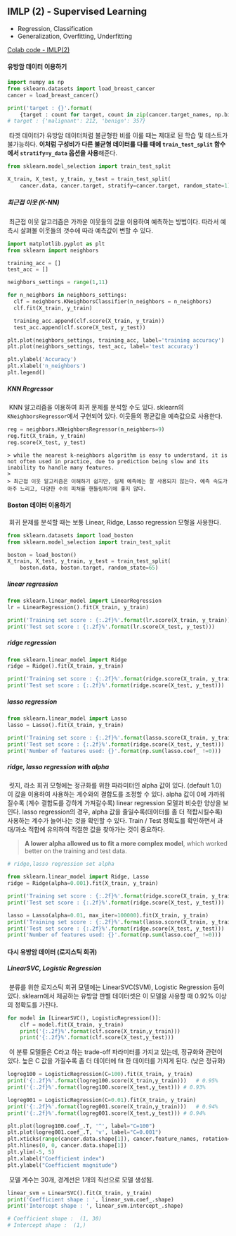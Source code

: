 ## IMLP (2) - Supervised Learning

- Regression, Classification
- Generalization, Overfitting, Underfitting

[Colab code - IMLP(2)](https://colab.research.google.com/drive/1xsOdR-aVVOiImimhQ9JiEUQcmaf4fTzV)

#### 유방암 데이터 이용하기

```python
import numpy as np
from sklearn.datasets import load_breast_cancer
cancer = load_breast_cancer()

print('target : {}'.format(
    {target : count for target, count in zip(cancer.target_names, np.bincount(cancer.target))}))
# target : {'malignant': 212, 'benign': 357}
```

​	타겟 데이터가 유방암 데이터처럼 불균형한 비를 이룰 때는 제대로 된 학습 및 테스트가 불가능하다. **이처럼 구성비가 다른 불균형 데이터를 다룰 때에 `train_test_split` 함수에서 `stratify=y_data` 옵션을 사용**해준다.

```python
from sklearn.model_selection import train_test_split

X_train, X_test, y_train, y_test = train_test_split(
    cancer.data, cancer.target, stratify=cancer.target, random_state=1)
```

##### 최근접 이웃 (K-NN)	

​	최근접 이웃 알고리즘은 가까운 이웃들의 값을 이용하여 예측하는 방법이다. 따라서 예측시 살펴볼 이웃들의 갯수에 따라 예측값이 변할 수 있다.

```python
import matplotlib.pyplot as plt
from sklearn import neighbors

training_acc = []
test_acc = []

neighbors_settings = range(1,11)

for n_neighbors in neighbors_settings:
  clf = neighbors.KNeighborsClassifier(n_neighbors = n_neighbors)
  clf.fit(X_train, y_train)

  training_acc.append(clf.score(X_train, y_train))
  test_acc.append(clf.score(X_test, y_test))

plt.plot(neighbors_settings, training_acc, label='training accuracy')
plt.plot(neighbors_settings, test_acc, label='test accuracy')

plt.ylabel('Accuracy')
plt.xlabel('n_neighbors')
plt.legend()
```



##### KNN Regressor

​	KNN 알고리즘을 이용하여 회귀 문제를 분석할 수도 있다. sklearn의  `KNeighborsRegressor`에서 구현되어 있다. 이웃들의 평균값을 예측값으로 사용한다.

```python
reg = neighbors.KNeighborsRegressor(n_neighbors=9)
reg.fit(X_train, y_train)
reg.score(X_test, y_test)
```

	> while the nearest k-neighbors algorithm is easy to understand, it is not often used in practice, due to prediction being slow and its inability to handle many features. 
	>
	> 최근접 이웃 알고리즘은 이해하기 쉽지만, 실제 예측에는 잘 사용되지 않는다. 예측 속도가 아주 느리고, 다양한 수의 피쳐를 핸들링하기에 좋지 않다.

#### Boston 데이터 이용하기

​	회귀 문제를 분석할 때는 보통 Linear, Ridge, Lasso regression 모형을 사용한다.

```python
from sklearn.datasets import load_boston
from sklearn.model_selection import train_test_split

boston = load_boston()
X_train, X_test, y_train, y_test = train_test_split(
    boston.data, boston.target, random_state=65)
```

##### linear regression

```python
from sklearn.linear_model import LinearRegression
lr = LinearRegression().fit(X_train, y_train)

print('Training set score : {:.2f}%'.format(lr.score(X_train, y_train)))
print('Test set score : {:.2f}%'.format(lr.score(X_test, y_test)))
```

##### ridge regression

```python
from sklearn.linear_model import Ridge
ridge = Ridge().fit(X_train, y_train)

print('Training set score : {:.2f}%'.format(ridge.score(X_train, y_train)))
print('Test set score : {:.2f}%'.format(ridge.score(X_test, y_test)))
```

##### lasso regression

```python
from sklearn.linear_model import Lasso
lasso = Lasso().fit(X_train, y_train)

print('Training set score : {:.2f}%'.format(lasso.score(X_train, y_train)))
print('Test set score : {:.2f}%'.format(ridge.score(X_test, y_test)))
print('Number of features used: {}'.format(np.sum(lasso.coef_ !=0)))	# 10
```

##### ridge, lasso regression with alpha

​	릿지, 라소 회귀 모형에는 정규화를 위한 파라미터인 alpha 값이 있다. (default 1.0)  이 값을 이용하여 사용하는 계수와의 결합도를 조정할 수 있다. alpha 값이 0에 가까워질수록 (계수 결합도를 강하게 가져갈수록) linear regression 모델과 비슷한 양상을 보인다. lasso regression의 경우, alpha 값을 줄일수록(데이터를 좀 더 적합시킬수록) 사용하는 계수가 늘어나는 것을 확인할 수 있다. Train / Test 정확도를 확인하면서 과대/과소 적합에 유의하여 적절한 값을 찾아가는 것이 중요하다.

> **A lower alpha allowed us to fit a more complex model**, which worked better on the training and test data.

```python
# ridge,lasso regression set alpha

from sklearn.linear_model import Ridge, Lasso
ridge = Ridge(alpha=0.001).fit(X_train, y_train)

print('Training set score : {:.2f}%'.format(ridge.score(X_train, y_train)))
print('Test set score : {:.2f}%'.format(ridge.score(X_test, y_test)))

lasso = Lasso(alpha=0.01, max_iter=100000).fit(X_train, y_train)
print('Training set score : {:.2f}%'.format(lasso.score(X_train, y_train)))
print('Test set score : {:.2f}%'.format(ridge.score(X_test, y_test)))
print('Number of features used: {}'.format(np.sum(lasso.coef_ !=0)))	# 13
```

#### 다시 유방암 데이터  (로지스틱 회귀)

##### LinearSVC, Logistic Regression

​	분류를 위한 로지스틱 회귀 모델에는 LinearSVC(SVM), Logistic Regression 등이 있다. sklearn에서 제공하는 유방암 판별 데이터셋은 이 모델을 사용할 때 0.92% 이상의 정확도를 가진다.

```python
for model in [LinearSVC(), LogisticRegression()]:
    clf = model.fit(X_train, y_train)
    print('{:.2f}%'.format(clf.score(X_train,y_train)))
    print('{:.2f}%'.format(clf.score(X_test,y_test)))
```

​	이 분류 모델들은 C라고 하는 trade-off 파라미터를 가지고 있는데, 정규화와 관련이 있다. 높은 C 값을 가질수록 좀 더 데이터에 fit 한 데이터를 가지게 된다. (낮은 정규화)

```python
logreg100 = LogisticRegression(C=100).fit(X_train, y_train)
print('{:.2f}%'.format(logreg100.score(X_train,y_train)))	# 0.95%
print('{:.2f}%'.format(logreg100.score(X_test,y_test)))	# 0.93%

logreg001 = LogisticRegression(C=0.01).fit(X_train, y_train)
print('{:.2f}%'.format(logreg001.score(X_train,y_train)))	# 0.94%
print('{:.2f}%'.format(logreg001.score(X_test,y_test)))	# 0.94%
```

```python
plt.plot(logreg100.coef_.T, '^', label="C=100")
plt.plot(logreg001.coef_.T, 'v', label="C=0.001")
plt.xticks(range(cancer.data.shape[1]), cancer.feature_names, rotation=90)
plt.hlines(0, 0, cancer.data.shape[1])
plt.ylim(-5, 5)
plt.xlabel("Coefficient index")
plt.ylabel("Coefficient magnitude")
```

​	모델 계수는 30개, 경계선은 1개의 직선으로 모델 생성됨.

```python
linear_svm = LinearSVC().fit(X_train, y_train)
print('Coefficient shape : ', linear_svm.coef_.shape)
print('Intercept shape : ', linear_svm.intercept_.shape)

# Coefficient shape :  (1, 30)
# Intercept shape :  (1,)
```









